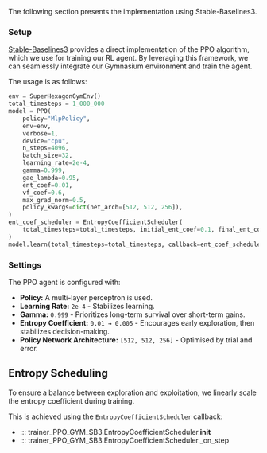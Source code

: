 The following section presents the implementation using Stable-Baselines3.

### Setup

[Stable-Baselines3](https://stable-baselines3.readthedocs.io/en/master/) provides a direct implementation of the PPO algorithm, which we use for training our RL agent. By leveraging this framework, we can seamlessly integrate our Gymnasium environment and train the agent.

The usage is as follows:
```python
env = SuperHexagonGymEnv()
total_timesteps = 1_000_000
model = PPO(
    policy="MlpPolicy",
    env=env,
    verbose=1,
    device="cpu",
    n_steps=4096,
    batch_size=32,
    learning_rate=2e-4,
    gamma=0.999,
    gae_lambda=0.95,
    ent_coef=0.01,
    vf_coef=0.6,
    max_grad_norm=0.5,
    policy_kwargs=dict(net_arch=[512, 512, 256]),
)
ent_coef_scheduler = EntropyCoefficientScheduler(
    total_timesteps=total_timesteps, initial_ent_coef=0.1, final_ent_coef=0.005
)
model.learn(total_timesteps=total_timesteps, callback=ent_coef_scheduler)
```

### Settings

The PPO agent is configured with:

- **Policy:** A multi-layer perceptron is used.
- **Learning Rate:** `2e-4` - Stabilizes learning.
- **Gamma:** `0.999` - Prioritizes long-term survival over short-term gains.
- **Entropy Coefficient:** `0.01 → 0.005` - Encourages early exploration, then stabilizes decision-making.
- **Policy Network Architecture:** `[512, 512, 256]` - Optimised by trial and error.

## Entropy Scheduling

To ensure a balance between exploration and exploitation, we linearly scale the entropy coefficient during training. 

This is achieved using the `EntropyCoefficientScheduler` callback:

- ::: trainer_PPO_GYM_SB3.EntropyCoefficientScheduler.__init__
- ::: trainer_PPO_GYM_SB3.EntropyCoefficientScheduler._on_step